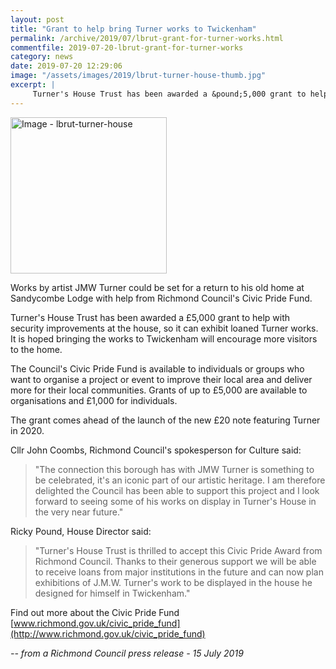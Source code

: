 ```yaml
---
layout: post
title: "Grant to help bring Turner works to Twickenham"
permalink: /archive/2019/07/lbrut-grant-for-turner-works.html
commentfile: 2019-07-20-lbrut-grant-for-turner-works
category: news
date: 2019-07-20 12:29:06
image: "/assets/images/2019/lbrut-turner-house-thumb.jpg"
excerpt: |
     Turner's House Trust has been awarded a &pound;5,000 grant to help with security improvements at the house, so it can exhibit loaned Turner works. It is hoped bringing the works to Twickenham will encourage more visitors to the home.
---
```

<a href="/assets/images/2019/lbrut-turner-house.jpg" title="Click for a larger image"><img src="/assets/images/2019/lbrut-turner-house-thumb.jpg" width="250" alt="Image - lbrut-turner-house"  class="photo right"/></a>

Works by artist JMW Turner could be set for a return to his old home at Sandycombe Lodge with help from Richmond Council's Civic Pride Fund.

Turner's House Trust has been awarded a &pound;5,000 grant to help with security improvements at the house, so it can exhibit loaned Turner works. It is hoped bringing the works to Twickenham will encourage more visitors to the home.

The Council's Civic Pride Fund is available to individuals or groups who want to organise a project or event to improve their local area and deliver more for their local communities. Grants of up to &pound;5,000 are available to organisations and &pound;1,000 for individuals.

The grant comes ahead of the launch of the new &pound;20 note featuring Turner in 2020.

Cllr John Coombs, Richmond Council's spokesperson for Culture said:

> "The connection this borough has with JMW Turner is something to be celebrated, it's an iconic part of our artistic heritage. I am therefore delighted the Council has been able to support this project and I look forward to seeing some of his works on display in Turner's House in the very near future."

Ricky Pound, House Director said:

> "Turner's House Trust is thrilled to accept this Civic Pride Award from Richmond Council. Thanks to their generous support we will be able to receive loans from major institutions in the future and can now plan exhibitions of J.M.W. Turner's work to be displayed in the house he designed for himself in Twickenham."

Find out more about the Civic Pride Fund [www.richmond.gov.uk/civic_pride_fund](http://www.richmond.gov.uk/civic_pride_fund)

<cite>-- from a Richmond Council press release - 15 July 2019</cite>
